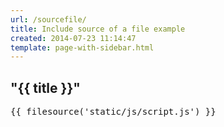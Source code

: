 ```yaml
---
url: /sourcefile/
title: Include source of a file example
created: 2014-07-23 11:14:47
template: page-with-sidebar.html
---
```

## "{{ title }}"

<pre>
{{ filesource('static/js/script.js') }}
</pre>